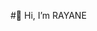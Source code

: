 #👋 Hi, I’m RAYANE


<!---
rayaneRX/rayaneRX is a ✨ special ✨ repository because its `README.md` (this file) appears on your GitHub profile.
You can click the Preview link to take a look at your changes.
--->
